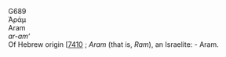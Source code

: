 G689  
Ἀράμ  
Aram  
*ar-am‘*  
Of Hebrew origin \[[7410](h7410) ; *Aram* (that is, *Ram*), an
Israelite: - Aram.  
